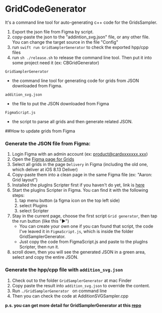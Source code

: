 # GridCodeGenerator

It's a command line tool for auto-generating c++ code for the GridsSampler.
1. Export the json file from Figma by script.
2. copy-paste the json to the "addintion_svg.json" file, or any other file. 
You can change the target source in the file "Config"
3. run ```swift run GridSamplerGenerator``` to check the exported hpp/cpp files
4. run ```sh ./release.sh``` to release the command line tool. Then put it into some project need it (ex: CBGridGenerator)


`GridSamplerGenerator`

- the command line tool for generating code for grids from JSON downloaded from Figma.

`addition_svg.json`

- the file to put the JSON downloaded from Figma

`FigmaScript.js`

- the script to parse all grids and then generate related JSON.

##How to update grids from Figma

### Generate the JSON file from Figma:
1. Login Figma with an admin account (ex: product@cardxxxxxxx.xxx)
2. Open the [Figma page for Grids](https://www.figma.com/file/dzwRY4mjA3ug5aDE03ZrOz/Grid-options?node-id=19%3A19)
3. Select all grids in the page `Delivery` in Figma (including the old one, which deliver at iOS 8.13 Deliver)
4. Copy-paste them into a clean page in the same Figma file (ex: "Aaron: Grid layout")
5. Installed the plugIns Scripter first if you haven't do yet, link is [here](https://www.figma.com/community/plugin/757836922707087381/Scripter)
6. Start the plugIns Scripter in Figma. You can find it with the following steps:
	1. tap menu button (a figma icon on the top left side)
	2. select Plugins
	3. select Scripter
7. Stay in the current page, choose the first script `Grid generator`, then tap the run button (like this "▶︎")
	- You can create your own one if you can found that script, the code I've leaved it in `FigmaScript.js`, which is inside the folder GridSamplerGenerator.
	- Just copy the code from FigmaScript.js and paste to the plugIns Scripter, then run it.
8. scroll down, then you will see the generated JSON in a green area, select and copy the entire JSON.

### Generate the hpp/cpp file with `addition_svg.json`
1. Check out to the folder `GridSamplerGenerator` at mac Finder
2. Copy paste the result into `addition_svg.json` to override the content.
3. Run ```./GridSamplerGenerator ``` on command line
4. Then you can check the code at AdditionSVGSampler.cpp

**p.s. you can get more detail for GridSamplerGenerator at this [repo](https://github.com/cardinalblue/GridSamplerCodeGenerator)**